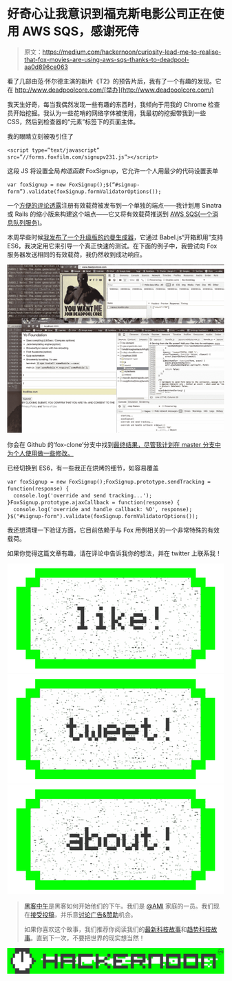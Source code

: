 # 好奇心让我意识到福克斯电影公司正在使用 AWS SQS，感谢死侍

> 原文：<https://medium.com/hackernoon/curiosity-lead-me-to-realise-that-fox-movies-are-using-aws-sqs-thanks-to-deadpool-aa0d896ce063>

看了几部由范·怀尔德主演的新片《T2》的预告片后，我有了一个有趣的发现。它在 http://www.deadpoolcore.com/[举办](http://www.deadpoolcore.com/)

我天生好奇，每当我偶然发现一些有趣的东西时，我倾向于用我的 Chrome 检查员开始挖掘。我认为一些花哨的网络字体被使用，我最初的挖掘带我到一些 CSS，然后到检查器的“元素”标签下的页面主体。

我的眼睛立刻被吸引住了

```
<script type=”text/javascript” src=”//forms.foxfilm.com/signupv231.js”></script> 
```

这段 JS 将设置全局*构造函数* FoxSignup，它允许一个人用最少的代码设置表单

```
var foxSignup = new FoxSignup();$(“#signup-form”).validate(foxSignup.formValidatorOptions());
```

一个[方便的评论透露](https://github.com/bsodmike/inertialbox-signup-es6/blob/master/src/js/signup.js#L182)注册有效载荷被发布到一个单独的端点——我计划用 Sinatra 或 Rails 的缩小版来构建这个端点——它又将有效载荷推送到 [AWS SQS(一个消息队列服务)](https://aws.amazon.com/sqs/)。

本周早些时候[我发布了一个升级版的约曼生成器](https://www.npmjs.com/package/generator-gulp-foundation-sass-babel-browserify)，它通过 Babel.js“开箱即用”支持 ES6，我决定用它来引导一个真正快速的测试。在下面的例子中，我尝试向 Fox 服务器发送相同的有效载荷，我仍然收到成功响应。

![](img/8e44597d79a086f44800e9afb17fe3bd.png)

你会在 Github 的‘fox-clone’分支中找到[最终结果，尽管我计划在 master 分支中为个人使用做一些修改。](https://github.com/bsodmike/inertialbox-signup-es6/blob/fox-clone/src/js/signup.js)

已经切换到 ES6，有一些我正在烘烤的细节，如容易覆盖

```
var foxSignup = new FoxSignup();FoxSignup.prototype.sendTracking = function(response) {
  console.log('override and send tracking...');
}FoxSignup.prototype.ajaxCallback = function(response) {
  console.log('override and handle callback: %O', response);
}$("#signup-form").validate(foxSignup.formValidatorOptions());
```

我还想清理一下验证方面，它目前依赖于与 Fox 用例相关的一个非常特殊的有效载荷。

如果你觉得这篇文章有趣，请在评论中告诉我你的想法，并在 twitter 上联系我！

[![](img/50ef4044ecd4e250b5d50f368b775d38.png)](http://bit.ly/HackernoonFB)[![](img/979d9a46439d5aebbdcdca574e21dc81.png)](https://goo.gl/k7XYbx)[![](img/2930ba6bd2c12218fdbbf7e02c8746ff.png)](https://goo.gl/4ofytp)

> [黑客中午](http://bit.ly/Hackernoon)是黑客如何开始他们的下午。我们是 [@AMI](http://bit.ly/atAMIatAMI) 家庭的一员。我们现在[接受投稿](http://bit.ly/hackernoonsubmission)，并乐意[讨论广告&赞助](mailto:partners@amipublications.com)机会。
> 
> 如果你喜欢这个故事，我们推荐你阅读我们的[最新科技故事](http://bit.ly/hackernoonlatestt)和[趋势科技故事](https://hackernoon.com/trending)。直到下一次，不要把世界的现实想当然！

[![](img/be0ca55ba73a573dce11effb2ee80d56.png)](https://goo.gl/Ahtev1)